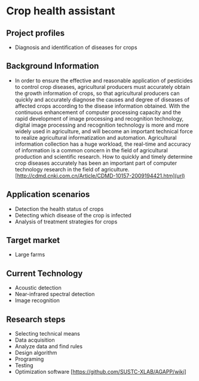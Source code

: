 # Crop health assistant
## Project profiles
* Diagnosis and identification of diseases for crops
## Background Information
* In order to ensure the effective and reasonable application of pesticides to control crop diseases, agricultural producers must accurately obtain the growth information of crops, so that agricultural producers can quickly and accurately diagnose the causes and degree of diseases of affected crops according to the disease information obtained. With the continuous enhancement of computer processing capacity and the rapid development of image processing and recognition technology, digital image processing and recognition technology is more and more widely used in agriculture, and will become an important technical force to realize agricultural informatization and automation. Agricultural information collection has a huge workload, the real-time and accuracy of information is a common concern in the field of agricultural production and scientific research. How to quickly and timely determine crop diseases accurately has been an important part of computer technology research in the field of agriculture.[http://cdmd.cnki.com.cn/Article/CDMD-10157-2009194421.htm](url)
## Application scenarios
* Detection the health status of crops
* Detecting which disease of the crop is infected
* Analysis of treatment strategies for crops
## Target market
* Large farms
## Current Technology
* Acoustic detection
* Near-infrared spectral detection
* Image recognition 
## Research steps 
* Selecting technical means
* Data acquisition
* Analyze data and find rules
* Design algorithm
* Programing
* Testing
* Optimization software
[https://github.com/SUSTC-XLAB/AGAPP/wiki]
